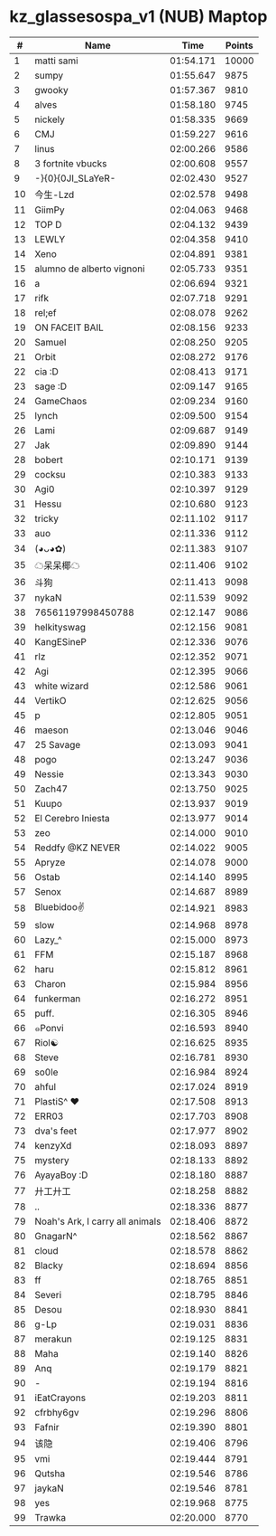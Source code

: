 # kz_glassesospa_v1 (NUB) Maptop

|  # | Name | Time | Points |
|-------------- | -------------- | -------------- | -------------- | 
| 1 | matti sami | 01:54.171 | 10000 | 
| 2 | sumpy | 01:55.647 | 9875 | 
| 3 | gwooky | 01:57.367 | 9810 | 
| 4 | alves | 01:58.180 | 9745 | 
| 5 | nickely | 01:58.335 | 9669 | 
| 6 | CMJ | 01:59.227 | 9616 | 
| 7 | linus | 02:00.266 | 9586 | 
| 8 | 3 fortnite vbucks | 02:00.608 | 9557 | 
| 9 | -}{0}{0JI_SLaYeR- | 02:02.430 | 9527 | 
| 10 | 今生-Lzd | 02:02.578 | 9498 | 
| 11 | GiimPy | 02:04.063 | 9468 | 
| 12 | TOP D | 02:04.132 | 9439 | 
| 13 | LEWLY | 02:04.358 | 9410 | 
| 14 | Xeno | 02:04.891 | 9381 | 
| 15 | alumno de alberto vignoni | 02:05.733 | 9351 | 
| 16 | a | 02:06.694 | 9321 | 
| 17 | rifk | 02:07.718 | 9291 | 
| 18 | rel;ef | 02:08.078 | 9262 | 
| 19 | ON FACEIT BAIL | 02:08.156 | 9233 | 
| 20 | Samuel | 02:08.250 | 9205 | 
| 21 | Orbit | 02:08.272 | 9176 | 
| 22 | cia :D | 02:08.413 | 9171 | 
| 23 | sage :D | 02:09.147 | 9165 | 
| 24 | GameChaos | 02:09.234 | 9160 | 
| 25 | lynch | 02:09.500 | 9154 | 
| 26 | Lami | 02:09.687 | 9149 | 
| 27 | Jak | 02:09.890 | 9144 | 
| 28 | bobert | 02:10.171 | 9139 | 
| 29 | cocksu | 02:10.383 | 9133 | 
| 30 | Agi0 | 02:10.397 | 9129 | 
| 31 | Hessu | 02:10.680 | 9123 | 
| 32 | tricky | 02:11.102 | 9117 | 
| 33 | auo | 02:11.336 | 9112 | 
| 34 | (◕ᴗ◕✿) | 02:11.383 | 9107 | 
| 35 | ☁呆呆椰☁ | 02:11.406 | 9102 | 
| 36 | 斗狗 | 02:11.413 | 9098 | 
| 37 | nykaN | 02:11.539 | 9092 | 
| 38 | 76561197998450788 | 02:12.147 | 9086 | 
| 39 | helkityswag | 02:12.156 | 9081 | 
| 40 | KangESineP | 02:12.336 | 9076 | 
| 41 | rlz | 02:12.352 | 9071 | 
| 42 | Agi | 02:12.395 | 9066 | 
| 43 | white wizard | 02:12.586 | 9061 | 
| 44 | VertikO | 02:12.625 | 9056 | 
| 45 | p | 02:12.805 | 9051 | 
| 46 | maeson | 02:13.046 | 9046 | 
| 47 | 25 Savage | 02:13.093 | 9041 | 
| 48 | pogo | 02:13.247 | 9036 | 
| 49 | Nessie | 02:13.343 | 9030 | 
| 50 | Zach47 | 02:13.750 | 9025 | 
| 51 | Kuupo | 02:13.937 | 9019 | 
| 52 | El Cerebro Iniesta | 02:13.977 | 9014 | 
| 53 | zeo | 02:14.000 | 9010 | 
| 54 | Reddfy @KZ NEVER | 02:14.022 | 9005 | 
| 55 | Apryze | 02:14.078 | 9000 | 
| 56 | Ostab | 02:14.140 | 8995 | 
| 57 | Senox | 02:14.687 | 8989 | 
| 58 | Bluebidoo✌ | 02:14.921 | 8983 | 
| 59 | slow | 02:14.968 | 8978 | 
| 60 | Lazy_^ | 02:15.000 | 8973 | 
| 61 | FFM | 02:15.187 | 8968 | 
| 62 | haru | 02:15.812 | 8961 | 
| 63 | Charon | 02:15.984 | 8956 | 
| 64 | funkerman | 02:16.272 | 8951 | 
| 65 | puff. | 02:16.305 | 8946 | 
| 66 | ๑Ponvi | 02:16.593 | 8940 | 
| 67 | Riol☯ | 02:16.625 | 8935 | 
| 68 | Steve | 02:16.781 | 8930 | 
| 69 | so0le | 02:16.984 | 8924 | 
| 70 | ahful | 02:17.024 | 8919 | 
| 71 | PlastiS^ ♥ | 02:17.508 | 8913 | 
| 72 | ERR03 | 02:17.703 | 8908 | 
| 73 | dva's feet | 02:17.977 | 8902 | 
| 74 | kenzyXd | 02:18.093 | 8897 | 
| 75 | mystery | 02:18.133 | 8892 | 
| 76 | AyayaBoy :D | 02:18.180 | 8887 | 
| 77 | 廾工廾工 | 02:18.258 | 8882 | 
| 78 | .. | 02:18.336 | 8877 | 
| 79 | Noah's Ark, I carry all animals | 02:18.406 | 8872 | 
| 80 | GnagarN^ | 02:18.562 | 8867 | 
| 81 | cloud | 02:18.578 | 8862 | 
| 82 | Blacky | 02:18.694 | 8856 | 
| 83 | ff | 02:18.765 | 8851 | 
| 84 | Severi | 02:18.795 | 8846 | 
| 85 | Desou | 02:18.930 | 8841 | 
| 86 | g-Lp | 02:19.031 | 8836 | 
| 87 | merakun | 02:19.125 | 8831 | 
| 88 | Maha | 02:19.140 | 8826 | 
| 89 | Anq | 02:19.179 | 8821 | 
| 90 | - | 02:19.194 | 8816 | 
| 91 | iEatCrayons | 02:19.203 | 8811 | 
| 92 | cfrbhy6gv | 02:19.296 | 8806 | 
| 93 | Fafnir | 02:19.390 | 8801 | 
| 94 | 该隐 | 02:19.406 | 8796 | 
| 95 | vmi | 02:19.444 | 8791 | 
| 96 | Qutsha | 02:19.546 | 8786 | 
| 97 | jaykaN | 02:19.546 | 8781 | 
| 98 | yes | 02:19.968 | 8775 | 
| 99 | Trawka | 02:20.000 | 8770 | 

